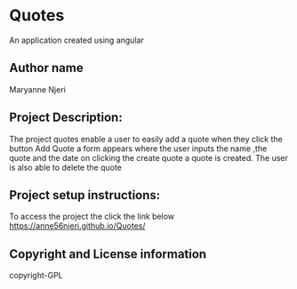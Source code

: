 # Quotes
 An application created using angular

## Author name
Maryanne Njeri



## Project Description:
The project quotes enable a user to easily add a quote when they click the button Add Quote a form appears where the user inputs the name ,the quote and the date on clicking the create quote a quote is created.
The user is also able to delete the quote


## Project setup instructions:
To access the project the click the link below
 https://anne56njeri.github.io/Quotes/



## Copyright and License information
copyright-GPL
